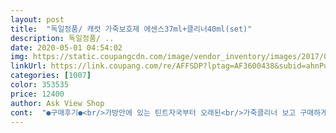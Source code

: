 ```yaml
---
layout: post 
title:  "독일정품/ 캐럿 가죽보호제 에센스37ml+클리너40ml(set)" 
description: 독일정품/ ..
date: 2020-05-01 04:54:02 
img: https://static.coupangcdn.com/image/vendor_inventory/images/2017/01/23/11/3/62e38a0f-4cc9-4473-b4fd-fcdbd0455a48.jpg 
linkUrl: https://link.coupang.com/re/AFFSDP?lptag=AF3600438&subid=ahnPublicAsk&pageKey=13608842&itemId=138582167&vendorItemId=3089049160&traceid=V0-113-0116611c9db06a22 
categories: [1007] 
color: 353535 
price: 12400 
author: Ask View Shop 
cont:  "●구매후기●<br/>가방안에 있는 틴트자국부터 오래된<br/>가죽클리너 보고 구매하게되었어요!<br/>궁금하네요<br/>그냥 싼 자켓들이면 대충 티슈로 닦아줄텐데 양가죽 이런것들은 아무래도 비싼만큼 막 아무헝겊이나 티슈로 닦아주기에는 가죽이 상할까봐 겁나구요.<br/>.<br/> 그래서 고급가죽 전용 클리너가 있다길래 주문했어요<br/>너무 감사합니다<br/>너무 사길 잘한거 같아요! :)<br/>너무 좋아요~!<br/>매번 드라이클리닝 맡기기에도 귀찮기도하고 부담스럽기도 하고.<br/>.<br/><br/>매직블럭같이 때처럼 나오지는 않아요<br/>못맡기겠더라구요 ㅠ<br/>물건을 좀 막 쓰는 타입인데<br/>물론 제얼룩은 수욜에생겨서 금욜에 바로뺀거구요 최대한빨리로켓배송으로 구매하셔서 해보시길 추천드릴게요<br/>뭔가 말이 많아서 불안하기도하고<br/>미쳤어요 진짜 저 이거 새지갑이라서 스트레스받았는데 진짜 대박이에요 ㅠㅠ혹시나 1번만 닦으신분들 두번세번 해보세요 대박이에요.<br/>.<br/><br/>사용후기 미리 말씀드리자면<br/>사진은 첫번째상태 두번째 1번만 세척했을때 세번째 2번세척하고 깨끗해진거에요<br/>섀도우 자국까지 안지워지는게 없네요<br/>설명서가 두가지 오는데요 ㅋㅋㅋ<br/>수요일날 가방에 블루베리스무디 새서 미우미우지갑에 보라색물들었어요.<br/>.<br/> 그래서 백화점전화하니 가죽은 수선안된다해서 넘슬퍼서 캐럿 클리너 바로구매했고요<br/>스펀지는 약간 매직블럭같이 생겼는데<br/>앞으로무조건 이것만살거같네요<br/>양이 너무 적은게 단점이라면 단점이지만 다 쓰면 또 주문하려구욤<br/>얼룩제거완료 대박이에요진심<br/>에센스가 고체타입이에요 ㅎ<br/>여러가지 가죽클리너 제품을 보고 이게 가장 맘에 쏙 드더군요~<br/>옷장속에 제습제를 넣어두어도 이상하게 가죽자켓에는 살짝씩 곰팡이가 생기더라구요... <br/>(도대체 왜 가죽자켓에만... <br/>.<br/>ㅎㅎ)<br/>우선 전용 스펀지?같은것도 여러개 들어있고 가죽을 닦아주는 전용 클리너와 마무리해줄 수 있는 가죽 보호제까지 !! 꼭 옷이 아니더라도 가방에도 사용가능하더라구요ㅎㅎ 핸드백같은 경우에는 밖에 매고 나갔다 들어오면 살짝 털기만하고 그대로 보관할 수 밖에 없는데 이 클리너로 닦아주면 스펀지에 먼지가 쓱 묻어나옵니다 !<br/>원래 칠칠맞고 조심성 없는 성격이라<br/>이걸로 구찌백 구두 다닦았는데 새신발됐어요<br/>진짜 대박입니다!<br/>처음엔 가죽가방세탁 업체 알아보다가<br/>크리너라고 써있는데 액체타입설명서구요<br/>클리너랑 광택제에센스 둘다 구매꼭하세요<br/>특수 스펀지인지 일반 스펀지로 해도 되는지<br/>포기하고 지내다가 우연히 쿠팡에서<br/>혹시라도 저처럼 헷갈리시는 분 없으시기를<br/>혹시몰라서 오늘 금요일날 퇴근하고와서 클리너로 닦았는데 막 크게 깨끗해지진않더라고요.<br/>.<br/>실망해서 한 30분지나서 혹시모르니 한번더해볼까? 싶어서 한번더 했거든요? 스펀지에 물기있는상태로 거품내서 살살 문질렀어요.<br/> 시커매지더라고요.<br/>.<br/> 망했구나 포기하자 생각하고 말려놓고 1시간 지나서 보니가 다지워져있네요<br/>" 
---
```

